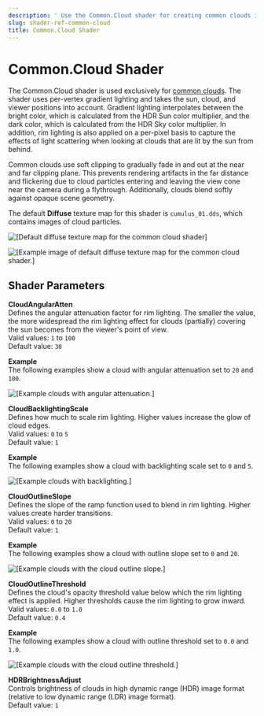 ```yaml
---
description: ' Use the Common.Cloud shader for creating common clouds in &ALYlong;. '
slug: shader-ref-common-cloud
title: Common.Cloud Shader
---
```

# Common\.Cloud Shader<a name="shader-ref-common-cloud"></a>

The Common\.Cloud shader is used exclusively for [common clouds](component-sky-cloud.md)\. The shader uses per\-vertex gradient lighting and takes the sun, cloud, and viewer positions into account\. Gradient lighting interpolates between the bright color, which is calculated from the HDR Sun color multiplier, and the dark color, which is calculated from the HDR Sky color multiplier\. In addition, rim lighting is also applied on a per\-pixel basis to capture the effects of light scattering when looking at clouds that are lit by the sun from behind\.

Common clouds use soft clipping to gradually fade in and out at the near and far clipping plane\. This prevents rendering artifacts in the far distance and flickering due to cloud particles entering and leaving the view cone near the camera during a flythrough\. Additionally, clouds blend softly against opaque scene geometry\.

The default **Diffuse** texture map for this shader is `cumulus_01.dds`, which contains images of cloud particles\.

![\[Default diffuse texture map for the common cloud shader\]](/images/userguide/shaders/shader-ref-common-cloud-1.png)

![\[Example image of default diffuse texture map for the common cloud shader.\]](/images/userguide/shaders/shader-ref-common-cloud-2.png)

## Shader Parameters<a name="shader-ref-common-cloud-shader-parameters"></a>

**CloudAngularAtten**  
Defines the angular attenuation factor for rim lighting\. The smaller the value, the more widespread the rim lighting effect for clouds \(partially\) covering the sun becomes from the viewer's point of view\.  
Valid values: `1` to `100`  
Default value: `30`  

**Example**  
The following examples show a cloud with angular attenuation set to `20` and `100`\.  

![\[Example clouds with angular attenuation.\]](/images/userguide/shaders/shader-ref-common-cloud-shader-parameters-1.png)

**CloudBacklightingScale**  
Defines how much to scale rim lighting\. Higher values increase the glow of cloud edges\.  
Valid values: `0` to `5`  
Default value: `1`  

**Example**  
The following examples show a cloud with backlighting scale set to `0` and `5`\.  

![\[Example clouds with backlighting.\]](/images/userguide/shaders/shader-ref-common-cloud-shader-parameters-2.png)

**CloudOutlineSlope**  
Defines the slope of the ramp function used to blend in rim lighting\. Higher values create harder transitions\.  
Valid values: `0` to `20`  
Default value: `1`  

**Example**  
The following examples show a cloud with outline slope set to `0` and `20`\.  

![\[Example clouds with the cloud outline slope.\]](/images/userguide/shaders/shader-ref-common-cloud-shader-parameters-3.png)

**CloudOutlineThreshold**  
Defines the cloud's opacity threshold value below which the rim lighting effect is applied\. Higher thresholds cause the rim lighting to grow inward\.  
Valid values: `0.0` to `1.0`  
Default value: `0.4`  

**Example**  
The following examples show a cloud with outline threshold set to `0.0` and `1.0`\.  

![\[Example clouds with the cloud outline threshold.\]](/images/userguide/shaders/shader-ref-common-cloud-shader-parameters-4.png)

**HDRBrightnessAdjust**  
Controls brightness of clouds in high dynamic range \(HDR\) image format \(relative to low dynamic range \(LDR\) image format\)\.  
Default value: `1`